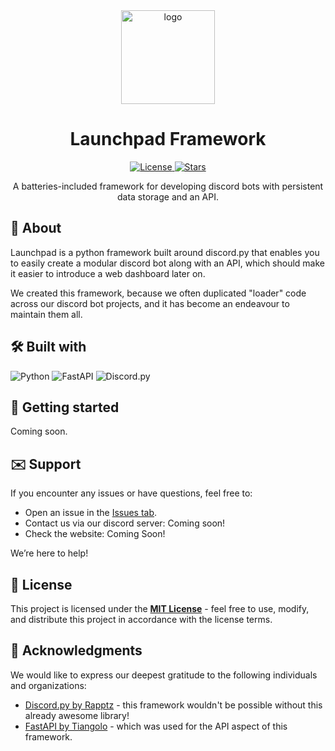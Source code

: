 <!--
Credit for this README where credit's due:
- https://github.com/othneildrew/Best-README-Template/blob/main/README.md
- https://github.com/Louis3797/awesome-readme-template

These two templates have been extremely helpful when creating my own README template
and I've drawn inspiration from them heavily.

Please keep this acknowledgement in further modifications of the README file, though
it's not like I can tell you what to do. I'm just a comment in a text file.

Copyright 2025 (c) HyScript7
-->

<div align="center">
  <!-- Logo or Icon -->
  <a href="logo.jpg">
    <img src="https://github.com/launchpadfw/lp-fw/logo.png" alt="logo" width="150" height="auto" />
  </a>
  <h1>Launchpad Framework</h1>
  <!-- Badges -->
  <p>
  <a href="https://github.com/launchpadfw/launchpad/blob/master/LICENSE">
      <img src="https://img.shields.io/github/license/launchpadfw/launchpad.svg?style=for-the-badge" alt="License" />
    </a>
    <a href="https://github.com/launchpadfw/launchpad/stargazers">
      <img src="https://img.shields.io/github/stars/launchpadfw/launchpad.svg?style=for-the-badge" alt="Stars">
    </a>
  </p>
  <!-- Short Description -->
  <p>
  A batteries-included framework for developing discord bots with persistent
  data storage and an API.
  </p>
</div>

<a id="about"></a>

## 🚀 About

Launchpad is a python framework built around discord.py that enables you
to easily create a modular discord bot along with an API, which should make
it easier to introduce a web dashboard later on.

We created this framework, because we often duplicated "loader" code across
our discord bot projects, and it has become an endeavour to maintain them
all.

<a id="built-with"></a>

## 🛠️ Built with

![Python](https://img.shields.io/badge/python-3670A0?style=for-the-badge&logo=python&logoColor=ffdd54)
![FastAPI](https://img.shields.io/badge/FastAPI-005571?style=for-the-badge&logo=fastapi)
![Discord.py](https://img.shields.io/badge/Discord.py-%23376ea1.svg?style=for-the-badge&logo=discord&logoColor=white)

<a id="getting-started"></a>

## 🏁 Getting started

Coming soon.

<a id="support"></a>

## ✉️ Support

If you encounter any issues or have questions, feel free to:

- Open an issue in the [Issues tab](https://github.com/launchpadfw/launchpad/issues).
- Contact us via our discord server: Coming soon!
- Check the website: Coming Soon!

We’re here to help!

<a id="license"></a>

## 📄 License

This project is licensed under the **[MIT License](LICENSE)** - feel free to use, modify, and distribute this project in accordance with the license terms.

<a id="acknowledgments"></a>

## 💖 Acknowledgments

We would like to express our deepest gratitude to the following individuals and organizations:

- [Discord.py by Rapptz](https://github.com/Rapptz/discord.py) - this framework wouldn't be possible without this already awesome library!
- [FastAPI by Tiangolo](https://github.com/fastapi/fastapi) - which was used for the API aspect of this framework.
